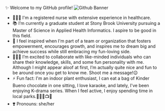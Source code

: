 ✨ Welcome to my GitHub profile!
![Github Banner](https://github.com/user-attachments/assets/07e28a39-9fec-4089-91b9-e18ae0085808)
- 👩🏻‍⚕️ I'm a registered nurse with extensive experience in healthcare.
- 📚 I’m currently a graduate student at Stony Brook University pursuing a Master of Science in Applied Health Informatics. I aspire to be good in this field.
- 🎯 I feel inspired when I'm part of a team or organization that fosters empowerment, encourages growth, and inspires me to dream big and achieve success while still embracing my fun-loving side.
- 👩🏻‍💻 I’m excited to collaborate with like-minded individuals who can share their knowledge, skills, and some fun personality with me. Although I might appear aloof at first, I’m actually quite nice and fun to be around once you get to know me. Shoot me a message!😉
- ⚡️ Fun fact: I'm an indoor plant enthusiast, I can eat a bag of Kinder Bueno chocolate in one sitting, I love karaoke, and lately, I've been enjoying K-drama series. When I feel active, I enjoy spending time in local parks.🌿🍫🎤📺🌳
- ❣️ Pronouns: she/her

<!---
raqssoriano/raqssoriano is a ✨ special ✨ repository because its `README.md` (this file) appears on your GitHub profile.
You can click the Preview link to take a look at your changes.
--->
